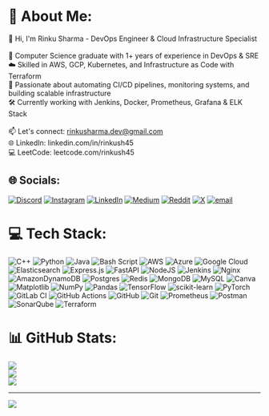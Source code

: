 # 💫 About Me:
👋 Hi, I'm Rinku Sharma - DevOps Engineer & Cloud Infrastructure Specialist<br><br>🚀 Computer Science graduate with 1+ years of experience in DevOps & SRE<br>☁️ Skilled in AWS, GCP, Kubernetes, and Infrastructure as Code with Terraform<br>🔧 Passionate about automating CI/CD pipelines, monitoring systems, and building scalable infrastructure<br>🛠️ Currently working with Jenkins, Docker, Prometheus, Grafana & ELK Stack<br><br>📫 Let's connect: rinkusharma.dev@gmail.com<br>🌐 LinkedIn: linkedin.com/in/rinkush45<br>💻 LeetCode: leetcode.com/rinkush45<br>


## 🌐 Socials:
[![Discord](https://img.shields.io/badge/Discord-%237289DA.svg?logo=discord&logoColor=white)](https://discord.gg/https://discord.gg/JF8MmeD9) [![Instagram](https://img.shields.io/badge/Instagram-%23E4405F.svg?logo=Instagram&logoColor=white)](https://instagram.com/rinku._.45) [![LinkedIn](https://img.shields.io/badge/LinkedIn-%230077B5.svg?logo=linkedin&logoColor=white)](https://linkedin.com/in/rinkush45) [![Medium](https://img.shields.io/badge/Medium-12100E?logo=medium&logoColor=white)](https://medium.com/@rinkush45) [![Reddit](https://img.shields.io/badge/Reddit-%23FF4500.svg?logo=Reddit&logoColor=white)](https://reddit.com/user/rinkush45) [![X](https://img.shields.io/badge/X-black.svg?logo=X&logoColor=white)](https://x.com/rinkush45) [![email](https://img.shields.io/badge/Email-D14836?logo=gmail&logoColor=white)](mailto:rinkusharma.dev@gmail.com) 

# 💻 Tech Stack:
![C++](https://img.shields.io/badge/c++-%2300599C.svg?style=plastic&logo=c%2B%2B&logoColor=white) ![Python](https://img.shields.io/badge/python-3670A0?style=plastic&logo=python&logoColor=ffdd54) ![Java](https://img.shields.io/badge/java-%23ED8B00.svg?style=plastic&logo=openjdk&logoColor=white) ![Bash Script](https://img.shields.io/badge/bash_script-%23121011.svg?style=plastic&logo=gnu-bash&logoColor=white) ![AWS](https://img.shields.io/badge/AWS-%23FF9900.svg?style=plastic&logo=amazon-aws&logoColor=white) ![Azure](https://img.shields.io/badge/azure-%230072C6.svg?style=plastic&logo=microsoftazure&logoColor=white) ![Google Cloud](https://img.shields.io/badge/GoogleCloud-%234285F4.svg?style=plastic&logo=google-cloud&logoColor=white) ![Elasticsearch](https://img.shields.io/badge/elasticsearch-%230377CC.svg?style=plastic&logo=elasticsearch&logoColor=white) ![Express.js](https://img.shields.io/badge/express.js-%23404d59.svg?style=plastic&logo=express&logoColor=%2361DAFB) ![FastAPI](https://img.shields.io/badge/FastAPI-005571?style=plastic&logo=fastapi) ![NodeJS](https://img.shields.io/badge/node.js-6DA55F?style=plastic&logo=node.js&logoColor=white) ![Jenkins](https://img.shields.io/badge/jenkins-%232C5263.svg?style=plastic&logo=jenkins&logoColor=white) ![Nginx](https://img.shields.io/badge/nginx-%23009639.svg?style=plastic&logo=nginx&logoColor=white) ![AmazonDynamoDB](https://img.shields.io/badge/Amazon%20DynamoDB-4053D6?style=plastic&logo=Amazon%20DynamoDB&logoColor=white) ![Postgres](https://img.shields.io/badge/postgres-%23316192.svg?style=plastic&logo=postgresql&logoColor=white) ![Redis](https://img.shields.io/badge/redis-%23DD0031.svg?style=plastic&logo=redis&logoColor=white) ![MongoDB](https://img.shields.io/badge/MongoDB-%234ea94b.svg?style=plastic&logo=mongodb&logoColor=white) ![MySQL](https://img.shields.io/badge/mysql-4479A1.svg?style=plastic&logo=mysql&logoColor=white) ![Canva](https://img.shields.io/badge/Canva-%2300C4CC.svg?style=plastic&logo=Canva&logoColor=white) ![Matplotlib](https://img.shields.io/badge/Matplotlib-%23ffffff.svg?style=plastic&logo=Matplotlib&logoColor=black) ![NumPy](https://img.shields.io/badge/numpy-%23013243.svg?style=plastic&logo=numpy&logoColor=white) ![Pandas](https://img.shields.io/badge/pandas-%23150458.svg?style=plastic&logo=pandas&logoColor=white) ![TensorFlow](https://img.shields.io/badge/TensorFlow-%23FF6F00.svg?style=plastic&logo=TensorFlow&logoColor=white) ![scikit-learn](https://img.shields.io/badge/scikit--learn-%23F7931E.svg?style=plastic&logo=scikit-learn&logoColor=white) ![PyTorch](https://img.shields.io/badge/PyTorch-%23EE4C2C.svg?style=plastic&logo=PyTorch&logoColor=white) ![GitLab CI](https://img.shields.io/badge/gitlab%20CI-%23181717.svg?style=plastic&logo=gitlab&logoColor=white) ![GitHub Actions](https://img.shields.io/badge/github%20actions-%232671E5.svg?style=plastic&logo=githubactions&logoColor=white) ![GitHub](https://img.shields.io/badge/github-%23121011.svg?style=plastic&logo=github&logoColor=white) ![Git](https://img.shields.io/badge/git-%23F05033.svg?style=plastic&logo=git&logoColor=white) ![Prometheus](https://img.shields.io/badge/Prometheus-E6522C?style=plastic&logo=Prometheus&logoColor=white) ![Postman](https://img.shields.io/badge/Postman-FF6C37?style=plastic&logo=postman&logoColor=white) ![SonarQube](https://img.shields.io/badge/SonarQube-black?style=plastic&logo=sonarqube&logoColor=4E9BCD) ![Terraform](https://img.shields.io/badge/terraform-%235835CC.svg?style=plastic&logo=terraform&logoColor=white)
# 📊 GitHub Stats:
![](https://github-readme-stats.vercel.app/api?username=rinkush45&theme=radical&hide_border=false&include_all_commits=true&count_private=true)<br/>
![](https://nirzak-streak-stats.vercel.app/?user=rinkush45&theme=radical&hide_border=false)<br/>
![](https://github-readme-stats.vercel.app/api/top-langs/?username=rinkush45&theme=radical&hide_border=false&include_all_commits=true&count_private=true&layout=compact)


---
[![](https://visitcount.itsvg.in/api?id=rinkush45&icon=0&color=0)](https://visitcount.itsvg.in)

<!-- Proudly created with GPRM ( https://gprm.itsvg.in ) -->
